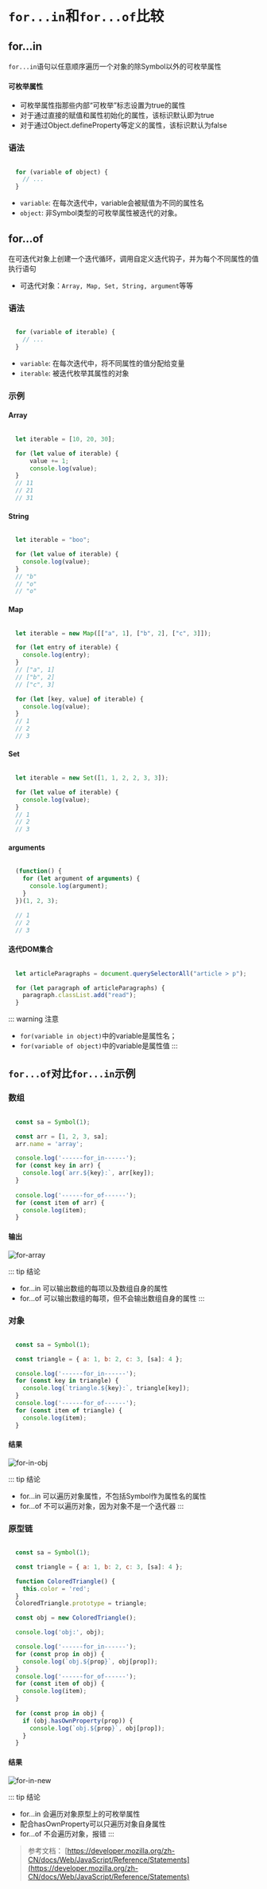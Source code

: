 # `for...in`和`for...of`比较

## for...in
`for...in`语句以任意顺序遍历一个对象的除Symbol以外的可枚举属性
  
#### 可枚举属性
- 可枚举属性指那些内部“可枚举”标志设置为true的属性
- 对于通过直接的赋值和属性初始化的属性，该标识默认即为true
- 对于通过Object.defineProperty等定义的属性，该标识默认为false
  
### 语法

```js

  for (variable of object) {
    // ...
  }

```

- `variable`: 在每次迭代中，variable会被赋值为不同的属性名
- `object`: 非Symbol类型的可枚举属性被迭代的对象。

## for...of
在可迭代对象上创建一个迭代循环，调用自定义迭代钩子，并为每个不同属性的值执行语句

- 可迭代对象：`Array, Map, Set, String, argument`等等

### 语法

```js

  for (variable of iterable) {
    // ...
  }

```

- `variable`: 在每次迭代中，将不同属性的值分配给变量
- `iterable`: 被迭代枚举其属性的对象

### 示例

#### Array
```js

  let iterable = [10, 20, 30];

  for (let value of iterable) {
      value += 1;
      console.log(value);
  }
  // 11
  // 21
  // 31

```

#### String

```js

  let iterable = "boo";

  for (let value of iterable) {
    console.log(value);
  }
  // "b"
  // "o"
  // "o"

```

#### Map

```js

  let iterable = new Map([["a", 1], ["b", 2], ["c", 3]]);

  for (let entry of iterable) {
    console.log(entry);
  }
  // ["a", 1]
  // ["b", 2]
  // ["c", 3]

  for (let [key, value] of iterable) {
    console.log(value);
  }
  // 1
  // 2
  // 3

```

#### Set

```js

  let iterable = new Set([1, 1, 2, 2, 3, 3]);

  for (let value of iterable) {
    console.log(value);
  }
  // 1
  // 2
  // 3

```

#### arguments

```js

  (function() {
    for (let argument of arguments) {
      console.log(argument);
    }
  })(1, 2, 3);

  // 1
  // 2
  // 3

```

#### 迭代DOM集合

```js

  let articleParagraphs = document.querySelectorAll("article > p");

  for (let paragraph of articleParagraphs) {
    paragraph.classList.add("read");
  }

```

::: warning 注意
- `for(variable in object)`中的variable是属性名；
- `for(variable of object)`中的variable是属性值
:::

## `for...of`对比`for...in`示例

### 数组

```js

  const sa = Symbol(1);

  const arr = [1, 2, 3, sa];
  arr.name = 'array';

  console.log('------for_in------');
  for (const key in arr) {
    console.log(`arr.${key}:`, arr[key]);
  }
  
  console.log('------for_of------');
  for (const item of arr) {
    console.log(item);
  }

```
#### 输出
![for-array](./images/for-in-array.png)

::: tip 结论
- for...in 可以输出数组的每项以及数组自身的属性
- for...of 可以输出数组的每项，但不会输出数组自身的属性
:::

### 对象

```js

  const sa = Symbol(1);

  const triangle = { a: 1, b: 2, c: 3, [sa]: 4 };

  console.log('------for_in------');
  for (const key in triangle) {
    console.log(`triangle.${key}:`, triangle[key]);
  }
  console.log('------for_of------');
  for (const item of triangle) {
    console.log(item);
  }

```

#### 结果

![for-in-obj](./images/for-in-object.png)

::: tip 结论
- for...in 可以遍历对象属性，不包括Symbol作为属性名的属性
- for...of 不可以遍历对象，因为对象不是一个迭代器
:::

### 原型链

```js

  const sa = Symbol(1);

  const triangle = { a: 1, b: 2, c: 3, [sa]: 4 };

  function ColoredTriangle() {
    this.color = 'red';
  }
  ColoredTriangle.prototype = triangle;

  const obj = new ColoredTriangle();

  console.log('obj:', obj);

  console.log('------for_in------');
  for (const prop in obj) {
    console.log(`obj.${prop}`, obj[prop]);
  }
  console.log('------for_of------');
  for (const item of obj) {
    console.log(item);
  }
  
  for (const prop in obj) {
    if (obj.hasOwnProperty(prop)) {
      console.log(`obj.${prop}`, obj[prop]);
    }
  }

```

#### 结果

![for-in-new](./images/for-in-new.png)

::: tip 结论
- for...in 会遍历对象原型上的可枚举属性
- 配合hasOwnProperty可以只遍历对象自身属性
- for...of 不会遍历对象，报错
:::


> 参考文档： [https://developer.mozilla.org/zh-CN/docs/Web/JavaScript/Reference/Statements](https://developer.mozilla.org/zh-CN/docs/Web/JavaScript/Reference/Statements)
